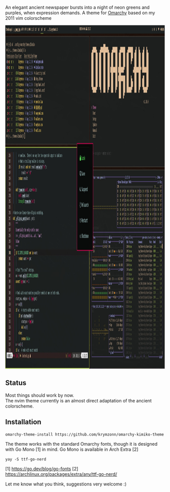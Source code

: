 An elegant ancient newspaper bursts into a night of neon greens and purples,
when expression demands. A theme for [Omarchy](https://omarchy.org) based on my 2011 vim colorscheme

<img width="1920" height="1080"
  alt="Screenshot with neovim and btop running; Strings are violet, not green."
  src="extra-assets/omarchy-kimiko-2025-08-04brecomp8.jpg" />

## Status

Most things should work by now.  
The nvim theme currently is an almost direct adaptation of the ancient colorscheme.

## Installation

```
omarchy-theme-install https://github.com/krymzonn/omarchy-kimiko-theme
```

The theme works with the standard Omarchy fonts, though it is
designed with Go Mono [1] in mind. Go Mono is available in Arch Extra [2]

```
yay -S ttf-go-nerd
```

[1] https://go.dev/blog/go-fonts
[2] https://archlinux.org/packages/extra/any/ttf-go-nerd/  


Let me know what you think, suggestions very welcome :)


